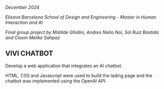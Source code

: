 *December 2024*

*Elisava Barcelona School of Design and Engineering - Master in Human Interaction and AI*

*Final group project by Matilde Ghidini, Andres Nieto Noi, Sol Ruiz Bastida and Cisem Melike Sahpaz*


## VIVI CHATBOT
Develop a web application that integrates an AI chatbot.

HTML, CSS and Javascript were used to build the lading page and the chatbot was implemented using the OpenAI API.
